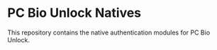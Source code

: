 # PC Bio Unlock Natives
This repository contains the native authentication modules for PC Bio Unlock.